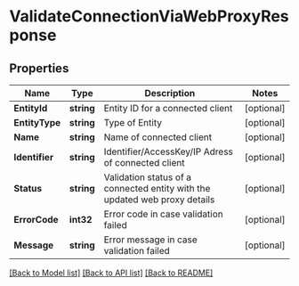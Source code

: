 # ValidateConnectionViaWebProxyResponse

## Properties

Name | Type | Description | Notes
------------ | ------------- | ------------- | -------------
**EntityId** | **string** | Entity ID for a connected client | [optional] 
**EntityType** | **string** | Type of Entity | [optional] 
**Name** | **string** | Name of connected client | [optional] 
**Identifier** | **string** | Identifier/AccessKey/IP Adress of connected client | [optional] 
**Status** | **string** | Validation status of a connected entity with the updated web proxy details | [optional] 
**ErrorCode** | **int32** | Error code in case validation failed | [optional] 
**Message** | **string** | Error message in case validation failed | [optional] 

[[Back to Model list]](../README.md#documentation-for-models) [[Back to API list]](../README.md#documentation-for-api-endpoints) [[Back to README]](../README.md)


